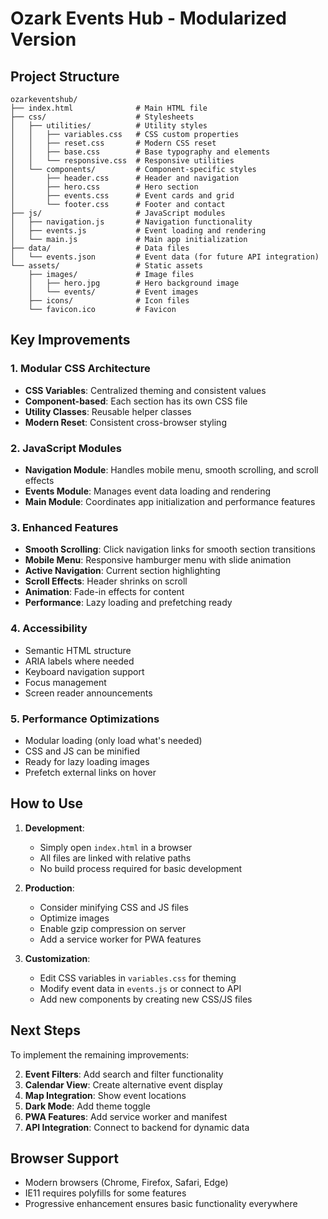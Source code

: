 # Ozark Events Hub - Modularized Version

## Project Structure

```
ozarkeventshub/
├── index.html              # Main HTML file
├── css/                    # Stylesheets
│   ├── utilities/          # Utility styles
│   │   ├── variables.css   # CSS custom properties
│   │   ├── reset.css       # Modern CSS reset
│   │   ├── base.css        # Base typography and elements
│   │   └── responsive.css  # Responsive utilities
│   └── components/         # Component-specific styles
│       ├── header.css      # Header and navigation
│       ├── hero.css        # Hero section
│       ├── events.css      # Event cards and grid
│       └── footer.css      # Footer and contact
├── js/                     # JavaScript modules
│   ├── navigation.js       # Navigation functionality
│   ├── events.js           # Event loading and rendering
│   └── main.js             # Main app initialization
├── data/                   # Data files
│   └── events.json         # Event data (for future API integration)
└── assets/                 # Static assets
    ├── images/             # Image files
    │   ├── hero.jpg        # Hero background image
    │   └── events/         # Event images
    ├── icons/              # Icon files
    └── favicon.ico         # Favicon
```

## Key Improvements

### 1. **Modular CSS Architecture**
- **CSS Variables**: Centralized theming and consistent values
- **Component-based**: Each section has its own CSS file
- **Utility Classes**: Reusable helper classes
- **Modern Reset**: Consistent cross-browser styling

### 2. **JavaScript Modules**
- **Navigation Module**: Handles mobile menu, smooth scrolling, and scroll effects
- **Events Module**: Manages event data loading and rendering
- **Main Module**: Coordinates app initialization and performance features

### 3. **Enhanced Features**
- **Smooth Scrolling**: Click navigation links for smooth section transitions
- **Mobile Menu**: Responsive hamburger menu with slide animation
- **Active Navigation**: Current section highlighting
- **Scroll Effects**: Header shrinks on scroll
- **Animation**: Fade-in effects for content
- **Performance**: Lazy loading and prefetching ready

### 4. **Accessibility**
- Semantic HTML structure
- ARIA labels where needed
- Keyboard navigation support
- Focus management
- Screen reader announcements

### 5. **Performance Optimizations**
- Modular loading (only load what's needed)
- CSS and JS can be minified
- Ready for lazy loading images
- Prefetch external links on hover

## How to Use

1. **Development**:
   - Simply open `index.html` in a browser
   - All files are linked with relative paths
   - No build process required for basic development

2. **Production**:
   - Consider minifying CSS and JS files
   - Optimize images
   - Enable gzip compression on server
   - Add a service worker for PWA features

3. **Customization**:
   - Edit CSS variables in `variables.css` for theming
   - Modify event data in `events.js` or connect to API
   - Add new components by creating new CSS/JS files

## Next Steps

To implement the remaining improvements:

2. **Event Filters**: Add search and filter functionality
3. **Calendar View**: Create alternative event display
4. **Map Integration**: Show event locations
5. **Dark Mode**: Add theme toggle
6. **PWA Features**: Add service worker and manifest
7. **API Integration**: Connect to backend for dynamic data

## Browser Support

- Modern browsers (Chrome, Firefox, Safari, Edge)
- IE11 requires polyfills for some features
- Progressive enhancement ensures basic functionality everywhere